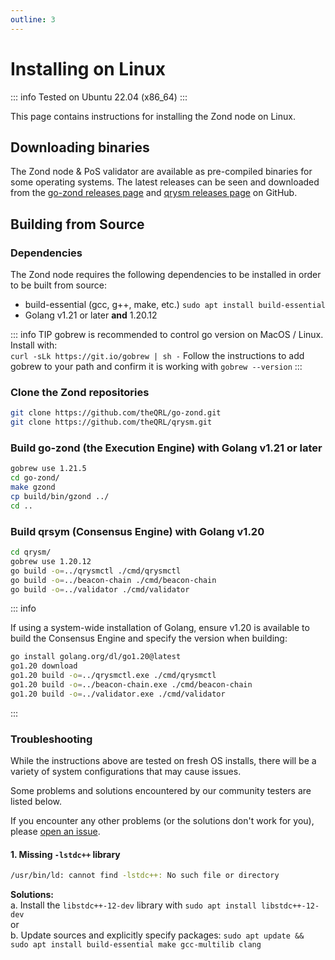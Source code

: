 ```yaml
---
outline: 3
---
```

# Installing on Linux

::: info
Tested on Ubuntu 22.04 (x86_64)
:::

This page contains instructions for installing the Zond node on Linux.

## Downloading binaries

The Zond node & PoS validator are available as pre-compiled binaries for some operating systems. The latest releases can be seen and downloaded from the [go-zond releases page](https://github.com/theQRL/go-zond/releases/) and [qrysm releases page](https://github.com/theQRL/qrysm/releases/) on GitHub.

## Building from Source

### Dependencies

The Zond node requires the following dependencies to be installed in order to be built from source:

- build-essential (gcc, g++, make, etc.) `sudo apt install build-essential`
- Golang v1.21 or later **and** 1.20.12

::: info TIP
gobrew is recommended to control go version on MacOS / Linux. Install with:\
```curl -sLk https://git.io/gobrew | sh -```
Follow the instructions to add gobrew to your path and confirm it is working with ```gobrew --version```
:::

### Clone the Zond repositories

```bash
git clone https://github.com/theQRL/go-zond.git
git clone https://github.com/theQRL/qrysm.git
```

### Build go-zond (the Execution Engine) with Golang v1.21 or later

``` bash
gobrew use 1.21.5
cd go-zond/
make gzond
cp build/bin/gzond ../
cd ..
```

### Build qrsym (Consensus Engine) with Golang v1.20

```bash
cd qrysm/
gobrew use 1.20.12
go build -o=../qrysmctl ./cmd/qrysmctl
go build -o=../beacon-chain ./cmd/beacon-chain
go build -o=../validator ./cmd/validator
```

::: info

If using a system-wide installation of Golang, ensure v1.20 is available to build the Consensus Engine and specify the version when building:

```bash
go install golang.org/dl/go1.20@latest
go1.20 download
go1.20 build -o=../qrysmctl.exe ./cmd/qrysmctl
go1.20 build -o=../beacon-chain.exe ./cmd/beacon-chain
go1.20 build -o=../validator.exe ./cmd/validator
```

:::

### Troubleshooting

While the instructions above are tested on fresh OS installs, there will be a variety of system configurations that may cause issues.

Some problems and solutions encountered by our community testers are listed below.

If you encounter any other problems (or the solutions don't work for you), please [open an issue](https://github.com/theQRL/test-zond/issues).

#### 1. Missing `-lstdc++` library

```bash
/usr/bin/ld: cannot find -lstdc++: No such file or directory
```

**Solutions:**\
    a. Install the `libstdc++-12-dev` library with `sudo apt install libstdc++-12-dev` \
    or \
    b. Update sources and explicitly specify packages: `sudo apt update && sudo apt install build-essential make gcc-multilib clang`

